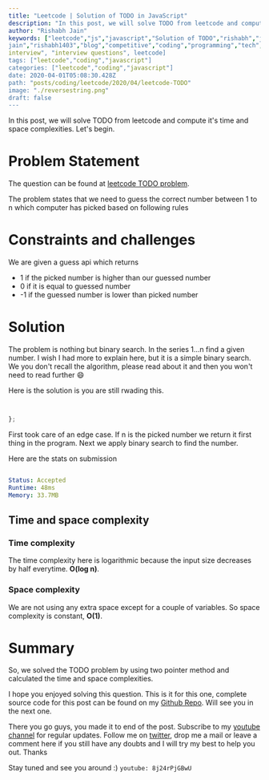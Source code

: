 ```yaml
---
title: "Leetcode | Solution of TODO in JavaScript"
description: "In this post, we will solve TODO from leetcode and compute it's time and space complexities. Let's begin."
author: "Rishabh Jain"
keywords: ["leetcode","js","javascript","Solution of TODO","rishabh","jain","rishabh
jain","rishabh1403","blog","competitive","coding","programming","tech","technology",
interview", "interview questions", leetcode]
tags: ["leetcode","coding","javascript"]
categories: ["leetcode","coding","javascript"]
date: 2020-04-01T05:08:30.428Z
path: "posts/coding/leetcode/2020/04/leetcode-TODO"
image: "./reversestring.png"
draft: false
---
```


In this post, we will solve TODO from leetcode and compute it's time and space complexities. Let's begin.
<!--more-->

# Problem Statement
The question can be found at [leetcode TODO problem](TODO).

The problem states that we need to guess the correct number between 1 to n which computer has picked based on following rules

# Constraints and challenges

We are given a guess api which returns 
- 1 if the picked number is higher than our guessed number
- 0 if it is equal to guessed number
- -1 if the guessed number is lower than picked number


# Solution

The problem is nothing but binary search. In the series 1...n find a given number.
I wish I had more to explain here, but it is a simple binary search. We you don't recall the algorithm, please read about it and then you won't need to read further :smile:

Here is the solution is you are still rwading this.

```js


};

```

First took care of an edge case. If n is the picked number we return it first thing in the program. Next we apply binary search to find the number.


Here are the stats on submission

```yaml

Status: Accepted
Runtime: 48ms
Memory: 33.7MB

```

## Time and space complexity

### Time complexity

The time complexity here is logarithmic because the input size decreases by half everytime. **O(log n)**.

### Space complexity

We are not using any extra space except for a couple of variables. So space
complexity is constant, **O(1)**.

# Summary

So, we solved the TODO problem by using two pointer method and calculated the time and space complexities.

I hope you enjoyed solving this question. This is it for this one, complete source code for this post can be found on my [Github Repo](https://github.com/rishabh1403/leetcode-javascript-solutions). Will see you in the next one.

There you go guys, you made it to end of the post.  Subscribe to my [youtube channel](https://www.youtube.com/rishabh1403) for regular updates. Follow me on [twitter](https://www.twitter.com/rishabhjain1403), drop me a mail or leave a comment here if you still have any doubts and I will try my best to help you out. Thanks

Stay tuned and see you around :)
`youtube: 8j24rPjGBwU`